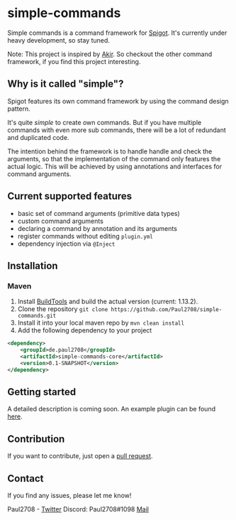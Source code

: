 # simple-commands
Simple commands is a command framework for [Spigot](https://www.spigotmc.org).
It's currently under heavy development, so stay tuned.

Note: This project is inspired by [Akir](https://github.com/aikar/commands).
So checkout the other command framework, if you find this project interesting.

## Why is it called "simple"?
Spigot features its own command framework by using the command design pattern.

It's quite _simple_ to create own commands.
But if you have multiple commands with even more sub commands, there will be a lot of redundant and duplicated code.

The intention behind the framework is to handle handle and check the arguments, so that the implementation of the command only features the actual logic. This will be achieved by using annotations and interfaces for command arguments.

## Current supported features
- basic set of command arguments (primitive data types)
- custom command arguments
- declaring a command by annotation and its arguments
- register commands without editing `plugin.yml`
- dependency injection via `@Inject`

## Installation
### Maven
1. Install [BuildTools](https://www.spigotmc.org/wiki/buildtools/) and build the actual version (current: 1.13.2).
2. Clone the repository `git clone https://github.com/Paul2708/simple-commands.git`
3. Install it into your local maven repo by `mvn clean install`
4. Add the following dependency to your project
```xml
<dependency>
    <groupId>de.paul2708</groupId>
    <artifactId>simple-commands-core</artifactId>
    <version>0.1-SNAPSHOT</version>
</dependency>
```

## Getting started
A detailed description is coming soon.
An example plugin can be found [here](https://github.com/Paul2708/simple-commands/tree/master/example).

## Contribution
If you want to contribute, just open a [pull request](https://github.com/Paul2708/simple-commands/pulls).

## Contact
If you find any issues, please let me know!

Paul2708 - [Twitter](https://twitter.com/theplayerpaul) Discord: Paul2708#1098 [Mail](mailto:playerpaul2708@gmx.de)